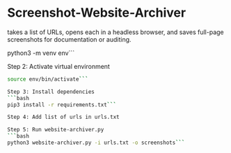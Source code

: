 # Screenshot-Website-Archiver
takes a list of URLs, opens each in a headless browser, and saves full-page screenshots for documentation or auditing.

python3 -m venv env```

Step 2: Activate virtual environment
```bash
source env/bin/activate```

Step 3: Install dependencies
```bash
pip3 install -r requirements.txt```

Step 4: Add list of urls in urls.txt

Step 5: Run website-archiver.py
```bash
python3 website-archiver.py -i urls.txt -o screenshots```